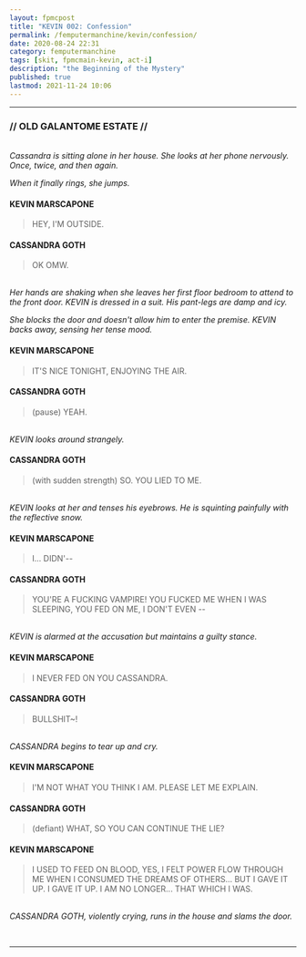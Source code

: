 ```yaml
---
layout: fpmcpost
title: "KEVIN 002: Confession"
permalink: /femputermanchine/kevin/confession/
date: 2020-08-24 22:31
category: femputermanchine
tags: [skit, fpmcmain-kevin, act-i]
description: "the Beginning of the Mystery"
published: true
lastmod: 2021-11-24 10:06
---
```

[//]: # (  8/24/20  -added)
[//]: # ( 10/15/21  -linkout removed)
[//]: # ( 10/26/21  -formatting update)
[//]: # ( 11/03/21  -title added)
[//]: # ( 11/17/21  -updated for place names)
[//]: # ( 11/24/21  -going with Galantome)

*****
### // OLD GALANTOME ESTATE // 

<BR><i>Cassandra is sitting alone in her house. She looks at her phone nervously. Once, twice, and then again. </i>

<i>When it finally rings, she jumps.</i>

#### KEVIN MARSCAPONE

> HEY, I'M OUTSIDE.

#### CASSANDRA GOTH 

> OK OMW.

<br><i>Her hands are shaking when she leaves her first floor bedroom to attend to the front door. KEVIN is dressed in a suit. His pant-legs are damp and icy.</i>

<i>She blocks the door and doesn't allow him to enter the premise. KEVIN backs away, sensing her tense mood. </i>

#### KEVIN MARSCAPONE 

> IT'S NICE TONIGHT, ENJOYING THE AIR.

#### CASSANDRA GOTH  

> (pause) YEAH.

<br><i>KEVIN looks around strangely.</i>

#### CASSANDRA GOTH  

> (with sudden strength) SO. YOU LIED TO ME.

<br><i>KEVIN looks at her and tenses his eyebrows. He is squinting painfully with the reflective snow.</i>

#### KEVIN MARSCAPONE 

> I... DIDN'--

#### CASSANDRA GOTH 

> YOU'RE A FUCKING VAMPIRE! YOU FUCKED ME WHEN I WAS SLEEPING, YOU FED ON ME, I DON'T EVEN --

<br><i>KEVIN is alarmed at the accusation but maintains a guilty stance.</i>

#### KEVIN MARSCAPONE

> I NEVER FED ON YOU CASSANDRA.

#### CASSANDRA GOTH 

> BULLSHIT~!

<br><i>CASSANDRA begins to tear up and cry.</i>

#### KEVIN MARSCAPONE

> I'M NOT WHAT YOU THINK I AM. PLEASE LET ME EXPLAIN.

#### CASSANDRA GOTH 

> (defiant) WHAT, SO YOU CAN CONTINUE THE LIE?

#### KEVIN MARSCAPONE

> I USED TO FEED ON BLOOD, YES, I FELT POWER FLOW THROUGH ME WHEN I CONSUMED THE DREAMS OF OTHERS... BUT I GAVE IT UP. I GAVE IT UP. I AM NO LONGER... THAT WHICH I WAS.

<br><i>CASSANDRA GOTH, violently crying, runs in the house and slams the door.</i>

<BR>

*****

